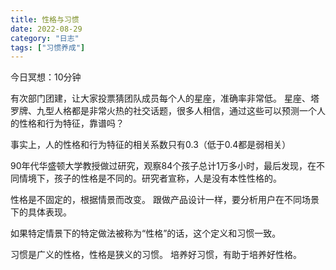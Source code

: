 ```yaml
---
title: 性格与习惯
date: 2022-08-29
category: "日志"
tags: ["习惯养成"]
---
```


今日冥想：10分钟

有次部门团建，让大家投票猜团队成员每个人的星座，准确率非常低。
星座、塔罗牌、九型人格都是非常火热的社交话题，很多人相信，通过这些可以预测一个人的性格和行为特征，靠谱吗？

事实上，人的性格和行为特征的相关系数只有0.3（低于0.4都是弱相关）

90年代华盛顿大学教授做过研究，观察84个孩子总计1万多小时，最后发现，在不同情境下，孩子的性格是不同的。研究者宣称，人是没有本性性格的。

性格是不固定的，根据情景而改变。
跟做产品设计一样，要分析用户在不同场景下的具体表现。

如果特定情景下的特定做法被称为“性格”的话，这个定义和习惯一致。

习惯是广义的性格，性格是狭义的习惯。
培养好习惯，有助于培养好性格。

